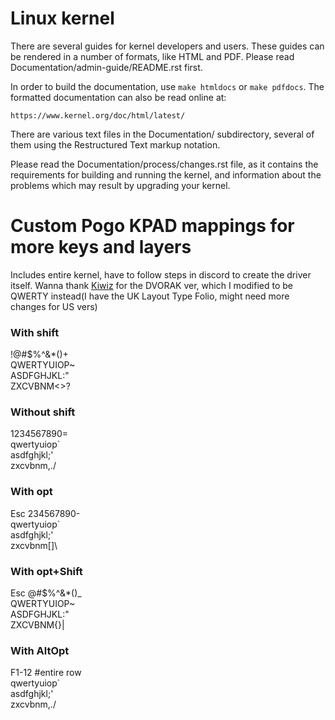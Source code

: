 Linux kernel
============

There are several guides for kernel developers and users. These guides can
be rendered in a number of formats, like HTML and PDF. Please read
Documentation/admin-guide/README.rst first.

In order to build the documentation, use ``make htmldocs`` or
``make pdfdocs``.  The formatted documentation can also be read online at:

    https://www.kernel.org/doc/html/latest/

There are various text files in the Documentation/ subdirectory,
several of them using the Restructured Text markup notation.

Please read the Documentation/process/changes.rst file, as it contains the
requirements for building and running the kernel, and information about
the problems which may result by upgrading your kernel.

# Custom Pogo KPAD mappings for more keys and layers

Includes entire kernel, have to follow steps in discord to create the driver itself.
Wanna thank [Kiwiz](https://www.github.com/kiwiz/linux) for the DVORAK ver, which I modified to be QWERTY instead(I have the UK Layout Type Folio, might need more changes for US vers)
### With shift

!@#$%^&*()+  
QWERTYUIOP~  
ASDFGHJKL:"  
ZXCVBNM<>?  

### Without shift
1234567890=  
qwertyuiop`  
asdfghjkl;'  
zxcvbnm,./  


### With opt
Esc 234567890-  
qwertyuiop`  
asdfghjkl;'  
zxcvbnm[]\  

### With opt+Shift
Esc @#$%^&*()_  
QWERTYUIOP~  
ASDFGHJKL:"  
ZXCVBNM{}|  

### With AltOpt
F1-12 #entire row   
qwertyuiop`  
asdfghjkl;'  
zxcvbnm,./  

